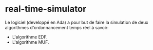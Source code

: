 # real-time-simulator
Le logiciel (developpé en Ada) a pour but de faire la simulation de deux algorithmes d'ordonnancement temps réel à savoir:

* L'algorithme EDF.
* L'algorithme MUF.
